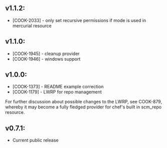 ## v1.1.2:

* [COOK-2033] - only set recursive permissions if mode is used in
  mercurial resource

## v1.1.0:

* [COOK-1945] - cleanup provider
* [COOK-1946] - windows support

## v1.0.0:

* [COOK-1373] - README example correction
* [COOK-1179] - LWRP for repo management

For further discussion about possible changes to the LWRP, see
COOK-879, whereby it may become a fully fledged provider for chef's
built in scm_repo resource.

## v0.7.1:

* Current public release
